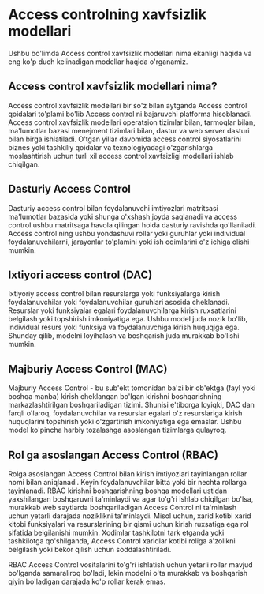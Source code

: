 # Access controlning xavfsizlik modellari

Ushbu bo'limda Access control xavfsizlik modellari nima ekanligi haqida va eng ko'p duch kelinadigan modellar haqida o'rganamiz.

## Access control xavfsizlik modellari nima? <a href="#access-control-xavfsizlik-modellari-nima" id="access-control-xavfsizlik-modellari-nima"></a>

Access control xavfsizlik modellari bir so'z bilan aytganda Access control qoidalari to'plami bo'lib Access control ni bajaruvchi platforma hisoblanadi. Access control xavfsizlik modellari operatsion tizimlar bilan, tarmoqlar bilan, ma'lumotlar bazasi menejment tizimlari bilan, dastur va web server dasturi bilan birga ishlatiladi. O'tgan yillar davomida access control siyosatlarini biznes yoki tashkiliy qoidalar va texnologiyadagi o'zgarishlarga moslashtirish uchun turli xil access control xavfsizligi modellari ishlab chiqilgan.

## Dasturiy Access Control <a href="#dasturiy-access-control" id="dasturiy-access-control"></a>

Dasturiy access control bilan foydalanuvchi imtiyozlari matritsasi ma'lumotlar bazasida yoki shunga o'xshash joyda saqlanadi va access control ushbu matritsaga havola qilingan holda dasturiy ravishda qo'llaniladi. Access control ning ushbu yondashuvi rollar yoki guruhlar yoki individual foydalanuvchilarni, jarayonlar to'plamini yoki ish oqimlarini o'z ichiga olishi mumkin.

## Ixtiyori access control (DAC) <a href="#ixtiyori-access-control-dac" id="ixtiyori-access-control-dac"></a>

Ixtiyoriy access control bilan resurslarga yoki funksiyalarga kirish foydalanuvchilar yoki foydalanuvchilar guruhlari asosida cheklanadi. Resurslar yoki funksiyalar egalari foydalanuvchilarga kirish ruxsatlarini belgilash yoki topshirish imkoniyatiga ega. Ushbu model juda nozik bo'lib, individual resurs yoki funksiya va foydalanuvchiga kirish huquqiga ega. Shunday qilib, modelni loyihalash va boshqarish juda murakkab bo'lishi mumkin.

## Majburiy Access Control (MAC) <a href="#majburiy-access-control-mac" id="majburiy-access-control-mac"></a>

Majburiy Access Control - bu sub'ekt tomonidan ba'zi bir ob'ektga (fayl yoki boshqa manba) kirish cheklangan bo'lgan kirishni boshqarishning markazlashtirilgan boshqariladigan tizimi. Shunisi e'tiborga loyiqki, DAC dan farqli o'laroq, foydalanuvchilar va resurslar egalari o'z resurslariga kirish huquqlarini topshirish yoki o'zgartirish imkoniyatiga ega emaslar. Ushbu model ko'pincha harbiy tozalashga asoslangan tizimlarga qulayroq.

## Rol ga asoslangan Access Control (RBAC) <a href="#rol-ga-asoslangan-access-control-rbac" id="rol-ga-asoslangan-access-control-rbac"></a>

Rolga asoslangan Access Control bilan kirish imtiyozlari tayinlangan rollar nomi bilan aniqlanadi. Keyin foydalanuvchilar bitta yoki bir nechta rollarga tayinlanadi. RBAC kirishni boshqarishning boshqa modellari ustidan yaxshilangan boshqaruvni ta'minlaydi va agar to'g'ri ishlab chiqilgan bo'lsa, murakkab web saytlarda boshqariladigan Access Control ni ta'minlash uchun yetarli darajada noziklikni ta'minlaydi. Misol uchun, xarid kotibi xarid kitobi funksiyalari va resurslarining bir qismi uchun kirish ruxsatiga ega rol sifatida belgilanishi mumkin. Xodimlar tashkilotni tark etganda yoki tashkilotga qo'shilganda, Access Control xaridlar kotibi roliga a'zolikni belgilash yoki bekor qilish uchun soddalashtiriladi.

RBAC Access Control vositalarini to'g'ri ishlatish uchun yetarli rollar mavjud bo'lganda samaraliroq bo'ladi, lekin modelni o'ta murakkab va boshqarish qiyin bo'ladigan darajada ko'p rollar kerak emas.

